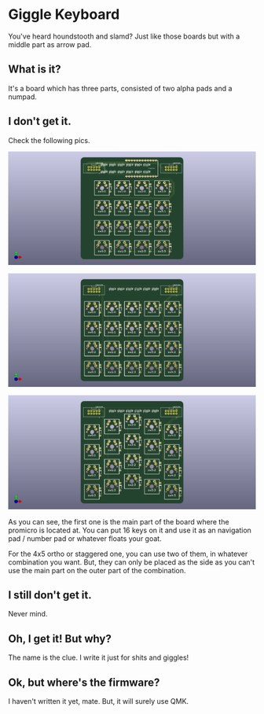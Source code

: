 # Giggle Keyboard

You've heard houndstooth and slamd?
Just like those boards but with a middle part as arrow pad.

## What is it?

It's a board which has three parts, consisted of two alpha pads and a numpad.

## I don't get it.

Check the following pics.

![main part](images/giggle-main.png)

![ortho side](images/giggle-side-ortho.png)

![staggered side](images/giggle-side-staggered.png)

As you can see, the first one is the main part of the board where the promicro
is located at.
You can put 16 keys on it and use it as an navigation pad / number pad or whatever
floats your goat.

For the 4x5 ortho or staggered one, you can use two of them, in whatever combination
you want.
But, they can only be placed as the side as you can't use the main part on the
outer part of the combination.

## I still don't get it.

Never mind.

## Oh, I get it! But why? 

The name is the clue.
I write it just for shits and giggles!

## Ok, but where's the firmware?

I haven't written it yet, mate.
But, it will surely use QMK.